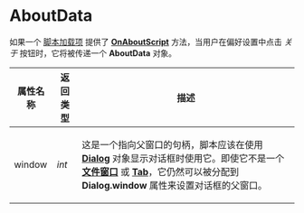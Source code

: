 # AboutData

如果一个 [脚本加载项](/Manual/scripting/script_add-ins/README.zh.md) 提供了 **[OnAboutScript](../scripting_events/onaboutscript.zh.md)** 方法，当用户在偏好设置中点击 *关于* 按钮时，它将被传递一个 **AboutData** 对象。

<table>
<thead><tr><th>
属性名称</th><th>
返回类型</th><th>
描述
</th></tr></thead><tbody><tr><td>
window</td><td>

*int*</td><td>

这是一个指向父窗口的句柄，脚本应该在使用 **[Dialog](dialog.zh.md)** 对象显示对话框时使用它。即使它不是一个 **[文件窗口](lister.zh.md)** 或 **[Tab](tab.zh.md)**，它仍然可以被分配到 **Dialog.window** 属性来设置对话框的父窗口。
</td></tr></tbody>
</table>